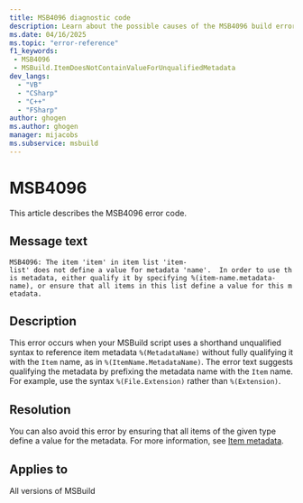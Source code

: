 ```yaml
---
title: MSB4096 diagnostic code
description: Learn about the possible causes of the MSB4096 build error and get troubleshooting tips.
ms.date: 04/16/2025
ms.topic: "error-reference"
f1_keywords:
 - MSB4096
 - MSBuild.ItemDoesNotContainValueForUnqualifiedMetadata
dev_langs:
  - "VB"
  - "CSharp"
  - "C++"
  - "FSharp"
author: ghogen
ms.author: ghogen
manager: mijacobs
ms.subservice: msbuild
---
```

# MSB4096

This article describes the MSB4096 error code.

## Message text

`MSB4096: The item 'item' in item list 'item-list' does not define a value for metadata 'name'.  In order to use this metadata, either qualify it by specifying %(item-name.metadata-name), or ensure that all items in this list define a value for this metadata.`

## Description

This error occurs when your MSBuild script uses a shorthand unqualified syntax to reference item metadata `%(MetadataName)` without fully qualifying it with the `Item` name, as in `%(ItemName.MetadataName)`. The error text suggests qualifying the metadata by prefixing the metadata name with the `Item` name. For example, use the syntax `%(File.Extension)` rather than `%(Extension)`.

## Resolution

You can also avoid this error by ensuring that all items of the given type define a value for the metadata. For more information, see [Item metadata](../msbuild-items.md#item-metadata).

## Applies to

All versions of MSBuild